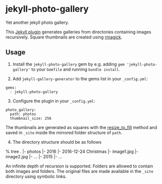# jekyll-photo-gallery
Yet another jekyll photo gallery.

This [Jekyll plugin](http://jekyllrb.com/docs/plugins/) generates galleries from directories containing images recursively. Square thumbnails are created using [rmagick](http://rmagick.rubyforge.org/).

## Usage

1. Install the `jekyll-photo-gallery` gem by e.g. adding `gem 'jekyll-photo-gallery'` to your `Gemfile` and running `bundle install`.

2. Add `jekyll-gallery-generator` to the gems list in your `_config.yml`:

```
gems:
  - jekyll-photo-gallery
```

3. Configure the plugin in your  `_config.yml`:

```
photo_gallery:
  path: photos
  thumbnail_size: 256
```

The thumbnails are generated as squares with the [resize_to_fill](https://rmagick.github.io/image3.html#resize_to_fill) method and saved in `_site` inside the mirrored folder structure of `path`.

4. The directory structure should be as follows

% tree
.
|- photos
 |- 2016 
  |- 2016-12-24 Christmas
   |- image1.jpg
   |- image2.jpg
   |- ...
 |- 2015
  |- ...

An infinite depth of recursion is supported. Folders are allowed to contain both images and folders. The original files are made available in the `_site` directory using symbolic links.